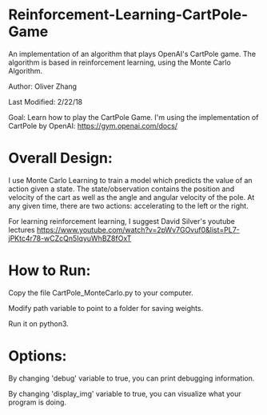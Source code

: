 # Reinforcement-Learning-CartPole-Game
An implementation of an algorithm that plays OpenAI's CartPole game. The algorithm is based in reinforcement learning, using the Monte Carlo Algorithm.

Author: Oliver Zhang

Last Modified: 2/22/18

Goal: Learn how to play the CartPole Game. I'm using the implementation of
CartPole by OpenAI:
https://gym.openai.com/docs/
 
# Overall Design:
I use Monte Carlo Learning to train a model which predicts the value of an 
action given a state. The state/observation contains the position and velocity
of the cart as well as the angle and angular velocity of the pole. At any
given time, there are two actions: accelerating to the left or the right.
 
For learning reinforcement learning, I suggest David Silver's youtube lectures
https://www.youtube.com/watch?v=2pWv7GOvuf0&list=PL7-jPKtc4r78-wCZcQn5IqyuWhBZ8fOxT

# How to Run:
Copy the file CartPole_MonteCarlo.py to your computer.

Modify path variable to point to a folder for saving weights.

Run it on python3.

# Options:
By changing 'debug' variable to true, you can print debugging information.

By changing 'display_img' variable to true, you can visualize what your program is doing.
